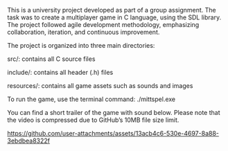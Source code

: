 This is a university project developed as part of a group assignment. The task was to create a multiplayer game in C language, using the SDL library. The project followed agile development methodology, emphasizing collaboration, iteration, and continuous improvement.


The project is organized into three main directories:

src/: contains all C source files

include/: contains all header (.h) files

resources/: contains all game assets such as sounds and images




To run the game, use the terminal command: ./mittspel.exe


You can find a short trailer of the game with sound below. Please note that the video is compressed due to GitHub’s 10MB file size limit.




https://github.com/user-attachments/assets/13acb4c6-530e-4697-8a88-3ebdbea8322f

